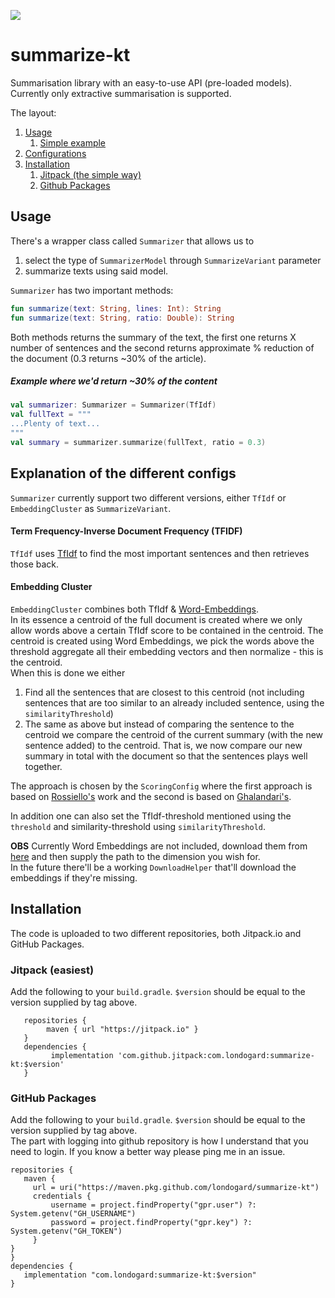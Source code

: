 [![](https://jitpack.io/v/com.londogard/summarize-kt.svg)](https://jitpack.io/#com.londogard/summarize-kt)

# summarize-kt
Summarisation library with an easy-to-use API (pre-loaded models). Currently only extractive summarisation is supported.

The layout:

1. [Usage](#usage)
    1. [Simple example](#example-where-wed-return-30-of-the-content)
2. [Configurations](#explanation-of-the-different-configs)
3. [Installation](#installation)
    1. [Jitpack (the simple way)](#jitpack-easiest)
    2. [Github Packages](#github-packages)

## Usage
There's a wrapper class called `Summarizer` that allows us to 

1) select the type of `SummarizerModel` through `SummarizeVariant` parameter 
2) summarize texts using said model.  

`Summarizer` has two important methods:  
```kotlin
fun summarize(text: String, lines: Int): String
fun summarize(text: String, ratio: Double): String
```
Both methods returns the summary of the text, the first one returns X number of sentences and the second returns approximate % reduction of the document (0.3 returns ~30% of the article).

##### Example where we'd return ~30% of the content
```kotlin
val summarizer: Summarizer = Summarizer(TfIdf)
val fullText = """
...Plenty of text...
"""
val summary = summarizer.summarize(fullText, ratio = 0.3)
```

## Explanation of the different configs
`Summarizer` currently support two different versions, either `TfIdf` or `EmbeddingCluster` as `SummarizeVariant`.  
#### Term Frequency-Inverse Document Frequency (TFIDF)
`TfIdf` uses [TfIdf](https://en.wikipedia.org/wiki/Tf%E2%80%93idf) to find the most important sentences and then retrieves those back.
#### Embedding Cluster  
`EmbeddingCluster` combines both TfIdf & [Word-Embeddings](https://en.wikipedia.org/wiki/Word_embedding).  
In its essence a centroid of the full document is created where we only allow words above a certain TfIdf score to be
 contained in the centroid. The centroid is created using Word Embeddings, we pick the words above the threshold 
 aggregate all their embedding vectors and then normalize - this is the centroid.  
 When this is done we either
 
1. Find all the sentences that are closest to this centroid (not including sentences
  that are too similar to an already included sentence, using the `similarityThreshold`)
2. The same as above but instead of comparing the sentence to the centroid we compare the centroid of the current 
summary (with the new sentence added) to the centroid. That is, we now compare our new summary in total with the document 
so that the sentences plays well together.  

The approach is chosen by the `ScoringConfig` where the first approach is based on 
[Rossiello's](https://www.aclweb.org/anthology/W17-1003/) work and the second is based on
 [Ghalandari's](https://arxiv.org/abs/1708.07690).

In addition one can also set the TfIdf-threshold mentioned using the `threshold` and similarity-threshold 
using `similarityThreshold`.

**OBS** Currently Word Embeddings are not included, 
download them from [here](http://nlp.stanford.edu/data/glove.6B.zip) and then supply the path to the 
dimension you wish for.  
In the future there'll be a working `DownloadHelper` that'll download the embeddings if they're missing.

## Installation
The code is uploaded to two different repositories, both Jitpack.io and GitHub Packages.
### Jitpack (easiest)
Add the following to your `build.gradle`. `$version` should be equal to the version supplied by tag above.
```
   repositories {
        maven { url "https://jitpack.io" }
   }
   dependencies {
         implementation 'com.github.jitpack:com.londogard:summarize-kt:$version'
   }
```
### GitHub Packages
Add the following to your `build.gradle`. `$version` should be equal to the version supplied by tag above.  
The part with logging into github repository is how I understand that you need to login. If you know a better way please ping me in an issue.
```
repositories {
   maven {
     url = uri("https://maven.pkg.github.com/londogard/summarize-kt")
     credentials {
         username = project.findProperty("gpr.user") ?: System.getenv("GH_USERNAME")
         password = project.findProperty("gpr.key") ?: System.getenv("GH_TOKEN")
     }
}
}
dependencies {
   implementation "com.londogard:summarize-kt:$version"
}
```
